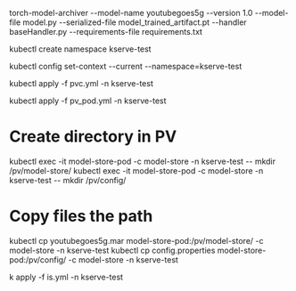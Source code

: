 torch-model-archiver --model-name youtubegoes5g --version 1.0 --model-file model.py --serialized-file model_trained_artifact.pt --handler baseHandler.py --requirements-file requirements.txt

kubectl create namespace kserve-test

kubectl config set-context --current --namespace=kserve-test

kubectl apply -f pvc.yml -n kserve-test

kubectl apply -f pv_pod.yml -n kserve-test

# Create directory in PV
kubectl exec -it model-store-pod -c model-store -n kserve-test -- mkdir /pv/model-store/
kubectl exec -it model-store-pod -c model-store -n kserve-test -- mkdir /pv/config/
# Copy files the path
kubectl cp youtubegoes5g.mar model-store-pod:/pv/model-store/ -c model-store -n kserve-test
kubectl cp config.properties model-store-pod:/pv/config/ -c model-store -n kserve-test

k apply -f is.yml -n kserve-test